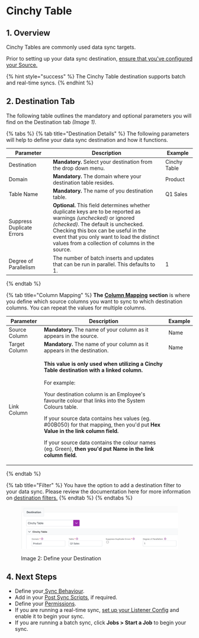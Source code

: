 # Cinchy Table

## 1. Overview

Cinchy Tables are commonly used data sync targets.

Prior to setting up your data sync destination, [ensure that you've configured your Source.](../supported-data-sync-sources/)

{% hint style="success" %}
The Cinchy Table destination supports batch and real-time syncs.
{% endhint %}

## 2. Destination Tab

The following table outlines the mandatory and optional parameters you will find on the Destination tab _(Image 1)._

{% tabs %}
{% tab title="Destination Details" %}
The following parameters will help to define your data sync destination and how it functions.

<table><thead><tr><th>Parameter</th><th width="289.66666666666663">Description</th><th>Example</th></tr></thead><tbody><tr><td>Destination</td><td><strong>Mandatory.</strong> Select your destination from the drop down menu.</td><td>Cinchy Table</td></tr><tr><td>Domain</td><td><strong>Mandatory.</strong> The domain where your destination table resides.</td><td>Product</td></tr><tr><td>Table Name</td><td><strong>Mandatory.</strong> The name of you destination table.</td><td>Q1 Sales</td></tr><tr><td>Suppress Duplicate Errors</td><td><strong>Optional.</strong> This field determines whether duplicate keys are to be reported as warnings <em>(unchecked)</em> or ignored <em>(checked)</em>. The default is unchecked.<br>Checking this box can be useful in the event that  you only want to load the distinct values from a collection of columns in the source.</td><td></td></tr><tr><td>Degree of Parallelism</td><td>The number of batch inserts and updates that can be run in parallel. This defaults to 1.</td><td>1</td></tr></tbody></table>
{% endtab %}

{% tab title="Column Mapping" %}
**The** [**Column Mapping**](../building-data-syncs/columns-and-mappings/#3.-column-mappings) **section** is where you define which source columns you want to sync to which destination columns. You can repeat the values for multiple columns.

| Parameter     | Description                                                                                                                                                                                                                                                                                                                                                                                                                                                                                                                              | Example |
| ------------- | ---------------------------------------------------------------------------------------------------------------------------------------------------------------------------------------------------------------------------------------------------------------------------------------------------------------------------------------------------------------------------------------------------------------------------------------------------------------------------------------------------------------------------------------- | ------- |
| Source Column | **Mandatory.** The name of your column as it appears in the source.                                                                                                                                                                                                                                                                                                                                                                                                                                                                      | Name    |
| Target Column | **Mandatory.** The name of your column as it appears in the destination.                                                                                                                                                                                                                                                                                                                                                                                                                                                                 | Name    |
| Link Column   | <p><strong>This value is only used when utilizing a Cinchy Table destination with a linked column.</strong> <br><br>For example:</p><p>Your destination column is an Employee's favourite colour that links into the System Colours table.<br></p><p>If your source data contains hex values (eg. #00B050) for that mapping, then you'd put <strong>Hex Value in the link column field.</strong><br></p><p>If your source data contains the colour names (eg. Green), <strong>then you'd put Name in the link column field.</strong></p> |         |
{% endtab %}

{% tab title="Filter" %}
You have the option to add a destination filter to your data sync. Please review the documentation here for more information on [destination filters.](../building-data-syncs/advanced-settings/filters.md#target-filters)
{% endtab %}
{% endtabs %}

<figure><img src="../../.gitbook/assets/image (417).png" alt=""><figcaption><p>Image 2: Define your Destination</p></figcaption></figure>

## 4. Next Steps

* Define your[ Sync Behaviour](../building-data-syncs/sync-behaviour.md).
* Add in your [Post Sync Scripts](../building-data-syncs/advanced-settings/post-sync-scripts.md), if required.
* Define your [Permissions](../building-data-syncs/#2.-create-a-data-sync-configuration).
* If you are running a real-time sync, [set up your Listener Config](../supported-real-time-sync-stream-sources/) and enable it to begin your sync.
* If you are running a batch sync, click **Jobs > Start a Job** to begin your sync.
